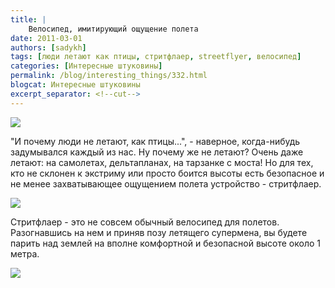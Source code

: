 ```yaml
---
title: |
    Велосипед, имитирующий ощущение полета
date: 2011-03-01
authors: [sadykh]
tags: [люди летают как птицы, стритфлаер, streetflyer, велосипед]
categories: [Интересные штуковины]
permalink: /blog/interesting_things/332.html
blogcat: Интересные штуковины
excerpt_separator: <!--cut-->
---
```



![](http://itw66.ru/uploads/images/00/00/05/2011/03/01/ebb525.jpg)


"И почему люди не летают, как птицы...", - наверное, когда-нибудь задумывался каждый из нас. Ну почему же не летают? Очень даже летают: на самолетах, дельтапланах, на тарзанке с моста! Но для тех, кто не склонен к экстриму или просто боится высоты есть безопасное и не менее захватывающее ощущением полета устройство - стритфлаер.


![](http://itw66.ru/uploads/images/00/00/05/2011/03/01/0e573b.jpg)


Стритфлаер - это не совсем обычный велосипед для полетов. Разогнавшись на нем и приняв позу летящего супермена, вы будете парить над землей на вполне комфортной и безопасной высоте около 1 метра.


![](http://itw66.ru/uploads/images/00/00/05/2011/03/01/33e198.jpg)

